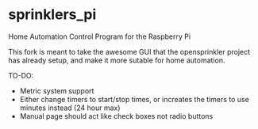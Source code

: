 sprinklers_pi
=============

Home Automation Control Program for the Raspberry Pi

This fork is meant to take the awesome GUI that the opensprinkler project has already setup, and make it more sutable for home automation.

TO-DO:
- Metric system support
- Either change timers to start/stop times, or increates the timers to use minutes instead (24 hour max)
- Manual page should act like check boxes not radio buttons

